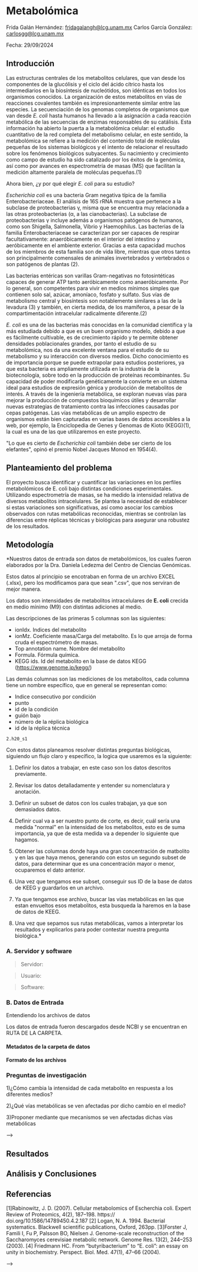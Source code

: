 # Metabolómica

Frida Galán Hernández: <fridagalangh@lcg.unam.mx> 
Carlos García González: <carlosgg@lcg.unam.mx>

Fecha:  29/09/2024


## Introducción

Las estructuras centrales de los metabolitos celulares, que van desde los componentes de la glucólisis y el ciclo del ácido cítrico hasta los intermediarios en la biosíntesis de nucleótidos, son idénticas en todos los organismos conocidos. La organización de estos metabolitos en vías de reacciones covalentes también es impresionantemente similar entre las especies. La secuenciación de los genomas completos de organismos que van desde *E. coli* hasta humanos ha llevado a la asignación a cada reacción metabólica de las secuencias de enzimas responsables de su catálisis. Esta información ha abierto la puerta a la metabolómica celular: el estudio cuantitativo de la red completa del metabolismo celular, en este sentido, la metabolómica se refiere a la medición del contenido total de moléculas pequeñas de los sistemas biológicos y el intento de relacionar el resultado sobre los fenómenos biológicos subyacentes. Su nacimiento y crecimiento como campo de estudio ha sido catalizado por los éxitos de la genómica, así como por avances en espectrometría de masas (MS) que facilitan la medición altamente paralela de moléculas pequeñas.(1)

Ahora bien, ¿y por qué elegir *E. coli* para su estudio?

*Escherichia coli* es una bacteria Gram negativa típica de la familia Enterobacteriaceae. El análisis de 16S rRNA muestra que pertenece a la subclase de proteobacterias γ, misma que se encuentra muy relacionada a las otras proteobacterias (α, a las cianobacterias). La subclase de proteobacterias γ incluye además a organismos patógenos de humanos, como son Shigella, Salmonella, Vibrio y Haemophilus. Las bacterias de la familia Enterobacteriaceae se caracterizan por ser capaces de respirar facultativamente: anaeróbicamente en el interior del intestino y aeróbicamente en el ambiente exterior. Gracias a esta capacidad muchos de los miembros de esta familia son de vida libre, mientras que otros tantos son principalmente comensales de animales invertebrados y vertebrados o son patógenos de plantas (2).

Las bacterias entéricas son varillas Gram-negativas no fotosintéticas capaces de generar ATP tanto aeróbicamente como anaeróbicamente. Por lo general, son competentes para vivir en medios mínimos simples que contienen solo sal, azúcar, amoníaco, fosfato y sulfato. Sus vías de metabolismo central y biosíntesis son notablemente similares a las de la levadura (3) y también, en cierta medida, de los mamíferos, a pesar de la compartimentación intracelular radicalmente diferente.(2)

*E. coli* es una de las bacterias más conocidas en la comunidad científica y la más estudiada debido a que es un buen organismo modelo, debido a que es fácilmente cultivable, es de crecimiento rápido y te permite obtener densidades poblacionales grandes, por tanto el estudio de su metabolómica, nos da una excelente ventana para el estudio de su metabolismo y su interacción con diversos medios. Dicho conocimiento es de importancia porque se puede extrapolar para estudios posteriores, ya que esta bacteria es ampliamente utilizada en la industria de la biotecnología, sobre todo en la producción de proteínas recombinantes. Su capacidad de poder modificarla genéticamente la convierte en un sistema ideal para estudios de expresión génica y producción de metabolitos de interés. A través de la ingeniería metabólica, se exploran nuevas vías para mejorar la producción de compuestos bioquímicos útiles y desarrollar nuevas estrategias de tratamiento contra las infecciones causadas por cepas patógenas.
Las vías metabólicas de un amplio espectro de organismos están bien capturadas en varias bases de datos accesibles a la web, por ejemplo, la Enciclopedia de Genes y Genomas de Kioto (KEGG)(1), la cual es una de las que utilizaremos en este proyecto.


"Lo que es cierto de *Escherichia coli* también debe ser cierto de los elefantes", opinó el premio Nobel Jacques Monod en 1954(4).


## Planteamiento del problema

El proyecto busca identificar y cuantificar las variaciones en los perfiles metabolómicos de E. coli bajo distintas condiciones 
experimentales. Utilizando espectrometría de masas, se ha medido la intensidad relativa de diversos metabolitos intracelulares. Se 
plantea la necesidad de establecer si estas variaciones son significativas, así como asociar los cambios observados con rutas 
metabólicas reconocidas, mientras se controlan las diferencias entre réplicas técnicas y biológicas para asegurar una robustez de los resultados. 


## Metodología

*Nuestros datos de entrada son datos de metabolómicos, los cuales fueron elaborados por la Dra. Daniela Ledezma del Centro de Ciencias Genómicas.

Estos datos al principio se encotraban en forma de un archivo EXCEL (.xlsx), pero los modificamos
para que sean ".csv", que nos serviran de mejor manera.

Los datos son intensidades de metabolitos intracelulares de **E. coli** crecida en medio mínimo (M9) con distintas adiciones al medio.

Las descripciones de las primeras 5 columnas son las siguientes:

* ionIdx. Indices del metabolito	
* ionMz. Coeficiente masa/Carga del metabolito. Es lo que arroja de forma cruda el espectrómetro de masas.
* Top annotation name. Nombre del metabolito
* Formula. Fórmula química.
* KEGG ids. Id del metabolito en la base de datos KEGG (https://www.genome.jp/kegg/)

Las demás columnas son las mediciones de los metabolitos, cada columna tiene un nombre específico, que en general se representan como:

* Indice consecutivo por condición 
* punto 
* id de la condición 
* guión bajo 
* número de la réplica biológica 
* id de la réplica técnica

```
2.h20_s1
```

Con estos datos planeamos resolver distintas preguntas biológicas, siguiendo un flujo claro
y específico, la logica que usaremos es la siguiente:

1. Definir los datos a trabajar, en este caso son los datos descritos previamente.

2. Revisar los datos detalladamente y entender su nomenclatura y anotación.

3. Definir un subset de datos con los cuales trabajan, ya que son demasiados datos.

4. Definir cual va a ser nuestro punto de corte, es decir, cuál sería una medida "normal" en la intensidad de los metabolitos, esto es de suma importancia, ya que de esta medida va a depender lo siguiente que hagamos.

5. Obtener las columnas donde haya una gran concentración de matbolito y en las que haya menos, generando con estos un segundo subset de datos, para determinar que es una concentración mayor o menor, ocuparemos el dato anterior.

6. Una vez que tengamos ese subset, conseguir sus ID de la base de datos de KEEG y guardarlos en un archivo.

7. Ya que tengamos ese archivo, buscar las vías metabólicas en las que estan envueltos esos metabolitos, esta busqueda la haremos en la base de datos de KEEG.

8. Una vez que sepamos sus rutas metabólicas, vamos a interpretar los resultados y explicarlos para poder contestar nuestra pregunta biológica.*


### A. Servidor y software

> Servidor: 

> Usuario: 

> Software: 

### B. Datos de Entrada 

Entendiendo los archivos de datos 

Los datos de entrada fueron descargados desde NCBI y se encuentran en RUTA DE LA CARPETA.


#### Metadatos de la carpeta de datos

<!-- 
> Versión/Identificador del genoma:  NC_000913.3

> Fecha de descarga: dd/mm/aaaa

>| Archivo | Descripción  | Tipo |
|:--      |:--           |:--  |
| coli_genomic.fna  | Secuencia de nucleotidos de E. coli  | Formato FastA |
| coli.gff.   | Anotación del genoma de E. coli  | Formato gff |
| coli_protein.faa | Secuencia de aminoacidos de las proteinas de E. coli | formato FastA|
| flagella_genes.txt | Genes con función relacionada al flagello en E. coli | lista |
| directorio.txt. | Archivo con nombres de personas | lista |

-->

#### Formato de los archivos



### Preguntas de investigación

1)¿Cómo cambia la intensidad de cada metabolito en respuesta a los  diferentes medios?

2)¿Qué vías metabólicas se ven afectadas por dicho cambio en el medio?

3)Proponer mediante que mecanismos se ven afectadas dichas vías metabólicas 



-->


## Resultados
 

<!-- ### X. Pregunta 

Archivo(s):     

Algoritmo: 

1. 

Solución: Describir paso a paso la solución, incluyendo los comandos correspondientes

```bash

```

-->




## Análisis y Conclusiones

 <!-- Describir todo lo que descubriste en este análisis -->


## Referencias

 [1]Rabinowitz, J. D. (2007). Cellular metabolomics of Escherchia coli. Expert Review of Proteomics, 4(2), 187–198. https://    doi.org/10.1586/14789450.4.2.187 
 [2] Logan, N. A. 1994. Bacterial systematics. Blackwell scientific publications, Oxford, 263pp.
 [3]Forster J, Famili I, Fu P, Palsson BO,
Nielsen J. Genome-scale reconstruction of the Saccharomyces cerevisiae metabolic network. Genome Res. 13(2), 244–253 (2003).
 [4] Friedmann HC. From “butyribacterium” to “E. coli”: an essay on unity in biochemistry. Perspect. Biol. Med. 47(1), 47–66 (2004).
 

 
 -->
